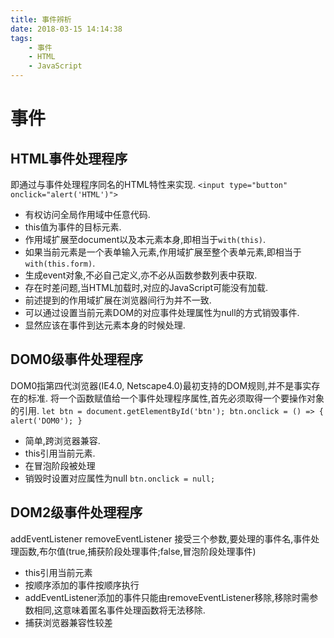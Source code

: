 ```yaml
---
title: 事件辨析
date: 2018-03-15 14:14:38
tags:
    - 事件
    - HTML
    - JavaScript
---
```

# 事件
## HTML事件处理程序
即通过与事件处理程序同名的HTML特性来实现.
`<input type="button" onclick="alert('HTML')">`
+ 有权访问全局作用域中任意代码.
+ this值为事件的目标元素.
+ 作用域扩展至document以及本元素本身,即相当于`with(this)`.
+ 如果当前元素是一个表单输入元素,作用域扩展至整个表单元素,即相当于`with(this.form)`.
+ 生成event对象,不必自己定义,亦不必从函数参数列表中获取.
+ 存在时差问题,当HTML加载时,对应的JavaScript可能没有加载.
+ 前述提到的作用域扩展在浏览器间行为并不一致.
+ 可以通过设置当前元素DOM的对应事件处理属性为null的方式销毁事件.
+ 显然应该在事件到达元素本身的时候处理.
## DOM0级事件处理程序
DOM0指第四代浏览器(IE4.0, Netscape4.0)最初支持的DOM规则,并不是事实存在的标准.
将一个函数赋值给一个事件处理程序属性,首先必须取得一个要操作对象的引用.
`let btn = document.getElementById('btn');
 btn.onclick = () => {
    alert('DOM0');
 }`
+ 简单,跨浏览器兼容.
+ this引用当前元素.
+ 在冒泡阶段被处理
+ 销毁时设置对应属性为null `btn.onclick = null;`
## DOM2级事件处理程序
addEventListener removeEventListener
接受三个参数,要处理的事件名,事件处理函数,布尔值(true,捕获阶段处理事件;false,冒泡阶段处理事件)
+ this引用当前元素
+ 按顺序添加的事件按顺序执行
+ addEventListener添加的事件只能由removeEventListener移除,移除时需参数相同,这意味着匿名事件处理函数将无法移除.
+ 捕获浏览器兼容性较差
